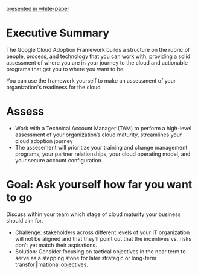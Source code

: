 [presented in white-paper](https://services.google.com/fh/files/misc/google_cloud_adoption_framework_whitepaper.pdf)


# Executive Summary
The Google Cloud Adoption Framework builds a structure on the rubric of people, process, and technology that you can work with, providing a solid assessment of where you are in your journey to the cloud and actionable programs that get you to where you want to be. 

You can use the framework yourself to make an assessment of your organization's readiness for the cloud

# Assess
- Work with a Technical Account Manager (TAM) to perform a high-level assessment of your organization’s cloud maturity, streamlines your cloud adoption journey
- The assesement will prioritize your training and change management programs, your partner relationships, your cloud operating model, and your secure account configuration.

# Goal: Ask yourself how far you want to go
Discuss within your team which stage of cloud maturity your business should aim for.
- Challenge: stakeholders across different levels of your IT organization will not be aligned and that they’ll point out that the incentives vs. risks don’t yet match their aspirations.
- Solution: Consider focusing on tactical objectives in the near term to serve as a stepping stone for later strategic or long-term transformational objectives. 

